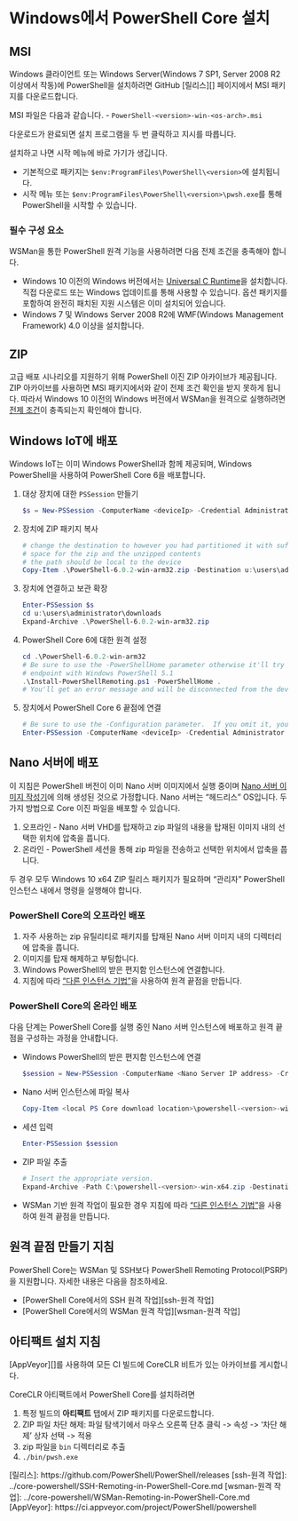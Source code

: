 # <a name="installing-powershell-core-on-windows"></a>Windows에서 PowerShell Core 설치

## <a name="msi"></a>MSI

Windows 클라이언트 또는 Windows Server(Windows 7 SP1, Server 2008 R2 이상에서 작동)에 PowerShell을 설치하려면 GitHub [릴리스][] 페이지에서 MSI 패키지를 다운로드합니다.

MSI 파일은 다음과 같습니다. - `PowerShell-<version>-win-<os-arch>.msi`
<!-- TODO: should be updated to point to the Download Center as well -->

다운로드가 완료되면 설치 프로그램을 두 번 클릭하고 지시를 따릅니다.

설치하고 나면 시작 메뉴에 바로 가기가 생깁니다.

- 기본적으로 패키지는 `$env:ProgramFiles\PowerShell\<version>`에 설치됩니다.
- 시작 메뉴 또는 `$env:ProgramFiles\PowerShell\<version>\pwsh.exe`를 통해 PowerShell을 시작할 수 있습니다.

### <a name="prerequisites"></a>필수 구성 요소

WSMan을 통한 PowerShell 원격 기능을 사용하려면 다음 전제 조건을 충족해야 합니다.

- Windows 10 이전의 Windows 버전에서는 [Universal C Runtime](https://www.microsoft.com/download/details.aspx?id=50410)을 설치합니다.
  직접 다운로드 또는 Windows 업데이트를 통해 사용할 수 있습니다.
  옵션 패키지를 포함하여 완전히 패치된 지원 시스템은 이미 설치되어 있습니다.
- Windows 7 및 Windows Server 2008 R2에 WMF(Windows Management Framework) 4.0 이상을 설치합니다.

## <a name="zip"></a>ZIP

고급 배포 시나리오를 지원하기 위해 PowerShell 이진 ZIP 아카이브가 제공됩니다.
ZIP 아카이브를 사용하면 MSI 패키지에서와 같이 전제 조건 확인을 받지 못하게 됩니다.
따라서 Windows 10 이전의 Windows 버전에서 WSMan을 원격으로 실행하려면 [전제 조건](#prerequisites)이 충족되는지 확인해야 합니다.

## <a name="deploying-on-windows-iot"></a>Windows IoT에 배포

Windows IoT는 이미 Windows PowerShell과 함께 제공되며, Windows PowerShell을 사용하여 PowerShell Core 6을 배포합니다.

1. 대상 장치에 대한 `PSSession` 만들기

   ```powershell
   $s = New-PSSession -ComputerName <deviceIp> -Credential Administrator
   ```

2. 장치에 ZIP 패키지 복사

   ```powershell
   # change the destination to however you had partitioned it with sufficient
   # space for the zip and the unzipped contents
   # the path should be local to the device
   Copy-Item .\PowerShell-6.0.2-win-arm32.zip -Destination u:\users\administrator\Downloads -ToSession $s
   ```

3. 장치에 연결하고 보관 확장

   ```powershell
   Enter-PSSession $s
   cd u:\users\administrator\downloads
   Expand-Archive .\PowerShell-6.0.2-win-arm32.zip
   ```

4. PowerShell Core 6에 대한 원격 설정

   ```powershell
   cd .\PowerShell-6.0.2-win-arm32
   # Be sure to use the -PowerShellHome parameter otherwise it'll try to create a new
   # endpoint with Windows PowerShell 5.1
   .\Install-PowerShellRemoting.ps1 -PowerShellHome .
   # You'll get an error message and will be disconnected from the device because it has to restart WinRM
   ```

5. 장치에서 PowerShell Core 6 끝점에 연결

   ```powershell
   # Be sure to use the -Configuration parameter.  If you omit it, you will connect to Windows PowerShell 5.1
   Enter-PSSession -ComputerName <deviceIp> -Credential Administrator -Configuration powershell.6.0.2
   ```

## <a name="deploying-on-nano-server"></a>Nano 서버에 배포

이 지침은 PowerShell 버전이 이미 Nano 서버 이미지에서 실행 중이며 [Nano 서버 이미지 작성기](/windows-server/get-started/deploy-nano-server)에 의해 생성된 것으로 가정합니다.
Nano 서버는 “헤드리스” OS입니다. 두 가지 방법으로 Core 이진 파일을 배포할 수 있습니다.

1. 오프라인 - Nano 서버 VHD를 탑재하고 zip 파일의 내용을 탑재된 이미지 내의 선택한 위치에 압축을 풉니다.
2. 온라인 - PowerShell 세션을 통해 zip 파일을 전송하고 선택한 위치에서 압축을 풉니다.

두 경우 모두 Windows 10 x64 ZIP 릴리스 패키지가 필요하며 “관리자” PowerShell 인스턴스 내에서 명령을 실행해야 합니다.

### <a name="offline-deployment-of-powershell-core"></a>PowerShell Core의 오프라인 배포

1. 자주 사용하는 zip 유틸리티로 패키지를 탑재된 Nano 서버 이미지 내의 디렉터리에 압축을 풉니다.
2. 이미지를 탑재 해제하고 부팅합니다.
3. Windows PowerShell의 받은 편지함 인스턴스에 연결합니다.
4. 지침에 따라 [“다른 인스턴스 기법”](#executed-by-another-instance-of-powershell-on-behalf-of-the-instance-that-it-will-register)을 사용하여 원격 끝점을 만듭니다.

### <a name="online-deployment-of-powershell-core"></a>PowerShell Core의 온라인 배포

다음 단계는 PowerShell Core를 실행 중인 Nano 서버 인스턴스에 배포하고 원격 끝점을 구성하는 과정을 안내합니다.

- Windows PowerShell의 받은 편지함 인스턴스에 연결

  ```powershell
  $session = New-PSSession -ComputerName <Nano Server IP address> -Credential <An Administrator account on the system>
  ```

- Nano 서버 인스턴스에 파일 복사

  ```powershell
  Copy-Item <local PS Core download location>\powershell-<version>-win-x64.zip c:\ -ToSession $session
  ```

- 세션 입력

  ```powershell
  Enter-PSSession $session
  ```

- ZIP 파일 추출

  ```powershell
  # Insert the appropriate version.
  Expand-Archive -Path C:\powershell-<version>-win-x64.zip -DestinationPath "C:\PowerShellCore_<version>"
  ```

- WSMan 기반 원격 작업이 필요한 경우 지침에 따라 [“다른 인스턴스 기법”](../core-powershell/WSMan-Remoting-in-PowerShell-Core.md#executed-by-another-instance-of-powershell-on-behalf-of-the-instance-that-it-will-register)을 사용하여 원격 끝점을 만듭니다.

## <a name="instructions-to-create-a-remoting-endpoint"></a>원격 끝점 만들기 지침

PowerShell Core는 WSMan 및 SSH보다 PowerShell Remoting Protocol(PSRP)을 지원합니다.
자세한 내용은 다음을 참조하세요.

- [PowerShell Core에서의 SSH 원격 작업][ssh-원격 작업]
- [PowerShell Core에서의 WSMan 원격 작업][wsman-원격 작업]

## <a name="artifact-installation-instructions"></a>아티팩트 설치 지침

[AppVeyor][]를 사용하여 모든 CI 빌드에 CoreCLR 비트가 있는 아카이브를 게시합니다.

CoreCLR 아티팩트에서 PowerShell Core를 설치하려면

1. 특정 빌드의 **아티팩트** 탭에서 ZIP 패키지를 다운로드합니다.
2. ZIP 파일 차단 해제: 파일 탐색기에서 마우스 오른쪽 단추 클릭 -> 속성 -> ‘차단 해제’ 상자 선택 -> 적용
3. zip 파일을 `bin` 디렉터리로 추출
4. `./bin/pwsh.exe`

<!-- [download-center]: TODO --> [릴리스]: https://github.com/PowerShell/PowerShell/releases [ssh-원격 작업]: ../core-powershell/SSH-Remoting-in-PowerShell-Core.md [wsman-원격 작업]: ../core-powershell/WSMan-Remoting-in-PowerShell-Core.md [AppVeyor]: https://ci.appveyor.com/project/PowerShell/powershell